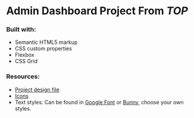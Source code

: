 # Admin Dashboard Project From *TOP*

### Built with:
- Semantic  HTML5 markup
- CSS custom properties 
- Flexbox
- CSS Grid

### Resources:
- [Project design file](https://cdn.statically.io/gh/TheOdinProject/curriculum/43cc6ab69fdfbef40d431a65677d2144668930ac/intermediate_html_css/grid/project_admin_dashboard/imgs/dashboard-project.png)
- [Icons](https://pictogrammers.com/library/mdi/)
- Text styles: Can be found in [Google Font](https://fonts.google.com/) or [Bunny](https://fonts.bunny.net/), choose your own styles.
